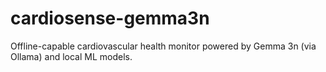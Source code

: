 # cardiosense-gemma3n
Offline-capable cardiovascular health monitor powered by Gemma 3n (via Ollama) and local ML models.
